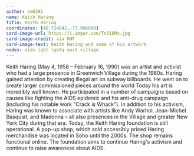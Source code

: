 ```yaml
---
author: sm6381
name: Keith Haring
title: Keith Haring
coordinates: [40.724642,-73.996088]
card-image-url: https://i.imgur.com/Tn310Mv.jpg
card-image-credit: via KHF
card-image-text: Keith Haring and some of his artwork
nodes: aids lgbt lgbtq east village
---
```


Keith Haring (May 4, 1958 – February 16, 1990) was an artist and activist who had a large presence in Greenwich Village during the 1980s. Haring gained attention by creating illegal art on subway billboards. He went on to create larger commissioned pieces around the world Today his art is incredibly well known. He participated in a number of campaigns based on causes like fighting the AIDS epidemic and his anti-drug campaign (including his notable work "Crack is Whack"). In addition to his activism, Haring was known to associate with artists like Andy Warhol, Jean-Michel Basquiat, and Madonna – all also presences in the Village and greater New York City during that era.
Today, the Keith Haring foundation is still operational.  A pop-up shop, which sold accessibly priced Haring merchandise was located in Soho until the 2000s. The shop remains functional online. The foundation aims to continue Haring's activism and continue to raise awareness about AIDS.
